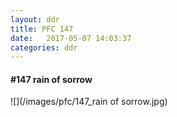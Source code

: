 ```yaml
---
layout: ddr
title: PFC 147
date:   2017-05-07 14:03:37
categories: ddr
---
```


#### **#147** rain of sorrow
![](/images/pfc/147_rain of sorrow.jpg)
